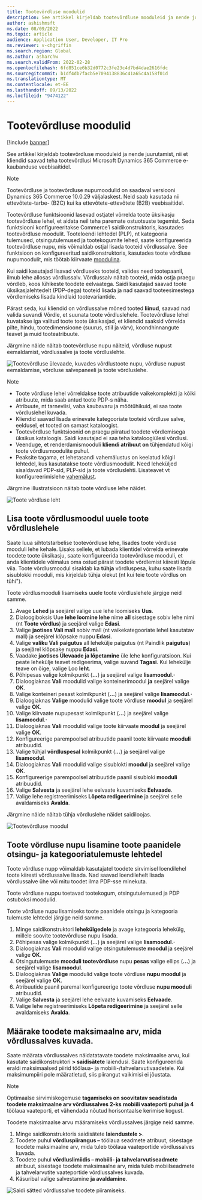 ```yaml
---
title: Tootevõrdluse moodulid
description: See artikkel kirjeldab tootevõrdluse mooduleid ja nende juurutamist, nii et kliendid saavad teha tootevõrdlusi Microsoft Dynamics 365 Commerce e-kaubanduse veebisaitidel.
author: ashishmsft
ms.date: 08/09/2022
ms.topic: article
audience: Application User, Developer, IT Pro
ms.reviewer: v-chgriffin
ms.search.region: Global
ms.author: asharchw
ms.search.validFrom: 2022-02-28
ms.openlocfilehash: 6fd851ce6b32d0772c3fe23c4d7bd4dae2616fdc
ms.sourcegitcommit: b1df4db7facb5e7094138836c41a65c4a158f01d
ms.translationtype: MT
ms.contentlocale: et-EE
ms.lasthandoff: 09/13/2022
ms.locfileid: "9474122"
---
```

# <a name="product-comparison-modules"></a>Tootevõrdluse moodulid

[!include [banner](../includes/banner.md)]

See artikkel kirjeldab tootevõrdluse mooduleid ja nende juurutamist, nii et kliendid saavad teha tootevõrdlusi Microsoft Dynamics 365 Commerce e-kaubanduse veebisaitidel.

> [!NOTE]
> Tootevõrdluse ja tootevõrdluse nupumoodulid on saadaval versiooni Dynamics 365 Commerce 10.0.29 väljalaskest. Neid saab kasutada nii ettevõtete-tarbe- (B2C) kui ka ettevõtete-ettevõtete (B2B) veebisaitidel.

Tootevõrdluse funktsioonid lasevad ostjatel võrrelda toote üksikasju tootevõrdluse lehel, et aidata neil teha paremate ostuotsuste tegemist. Seda funktsiooni konfigureeritakse Commerce’i saidikonstruktoris, kasutades tootevõrdluse moodulit. Tooteloendi lehtedel (PLP), nt kategooria tulemused, otsingutulemused ja tootekogumite lehed, saate konfigureerida tootevõrdluse nupu, mis võimaldab ostjal lisada tooteid võrdlussalve. See funktsioon on konfigureeritud saidikonstruktoris, kasutades toote võrdluse nupumoodulit, mis töötab kiirvaate [moodulina](quick-view-module.md).

Kui saidi kasutajad lisavad võrdluseks tooteid, valides need tootepaanil, ilmub lehe allosas võrdlussalv. Võrdlussalv näitab tooteid, mida ostja praegu võrdleb, koos lühikeste toodete eelvaatega. Saidi kasutajad saavad toote üksikasjalehtedelt (PDP-dega) tooteid lisada ja nad saavad tooteesimestega võrdlemiseks lisada kindlaid tootevariantide.

Pärast seda, kui kliendid on võrdlussalve mõned tooted **liinud**, saavad nad valida suvandi Võrdle, et suunata toote võrdluslehele. Tootevõrdluse lehel kuvatakse iga valitud toote toote üksikasjad, et kliendid saaksid võrrelda pilte, hindu, tootedimensioone (suurus, stiil ja värv), koondhinnangute teavet ja muid tooteatribuute.

Järgmine näide näitab tootevõrdluse nupu näiteid, võrdluse nupust eemaldamist, võrdlussalve ja toote võrdluslehte.

![Tootevõrdluse ülevaade, kuvades võrdlustoote nupu, võrdluse nupust eemaldamise, võrdluse salvepaneeli ja toote võrdluslehe.](./media/Product-Comparison-Overview.png)

> [!NOTE]
> - Toote võrdluse lehel võrreldakse toote atribuutide vaikekomplekti ja kõiki atribuute, mida saab antud toote PDP-s näha.
> - Atribuute, nt tarneviisi, vaba kaubavaru ja mõõtühikuid, ei saa toote võrdluslehel kuvada.
> - Kliendid saavad lisada erinevate kategooriate tooteid võrdluse salve, eeldusel, et tooted on samast kataloogist.
> - Tootevõrdluse funktsioonid on praegu piiratud toodete võrdlemisega üksikus kataloogis. Saidi kasutajad ei saa teha kataloogiülesi võrdlusi.
> - Veenduge, et renderdamismooduli **kliendi atribuut on** tühjendatud kõigi toote võrdlusmoodulite puhul.
> - Peaksite tagama, et lehetasandi vahemälustus on keelatud kõigil lehtedel, kus kasutatakse toote võrdlusmoodulit. Need leheküljed sisaldavad PDP-sid, PLP-sid ja toote võrdluslehti. Lisateavet vt konfigureerimislehe [vahemälust](e-commerce-extensibility/page-caching.md).

Järgmine illustratsioon näitab toote võrdluse lehe näidet.

![Toote võrdluse leht](./media/Product-Comparison-Page.png)

## <a name="add-the-product-comparison-module-to-a-new-product-comparison-page"></a>Lisa toote võrdlusmoodul uuele toote võrdluslehele

Saate luua sihtotstarbelise tootevõrdluse lehe, lisades toote võrdluse mooduli lehe kehale. Lisaks sellele, et lubada klientidel võrrelda erinevate toodete toote üksikasju, saate konfigureerida tootevõrdluse mooduli, et anda klientidele võimalus oma ostud pärast toodete võrdlemist kiiresti lõpule viia. Toote võrdlusmoodul sisaldab ka **tühja** võrdluspesa, kuhu saate lisada sisublokki mooduli, mis kirjeldab tühja olekut (nt kui teie toote võrdlus on tühi").

Toote võrdlusmooduli lisamiseks uuele toote võrdluslehele järgige neid samme.

1. Avage **Lehed** ja seejärel valige uue lehe loomiseks **Uus**.
1. Dialoogiboksis Uue **lehe loomine lehe** nime **all** sisestage sobiv lehe nimi (nt **Toote võrdlus**) ja seejärel valige **Edasi**.
1. Valige **jaotises Vali mall** sobiv mall (nt vaikekategooriate lehel kasutatav mall) ja seejärel klõpsake nuppu **Edasi**.
1. Valige **valiku Vali paigutus** all lehekülje paigutus (nt Paindlik **paigutus**) ja seejärel klõpsake nuppu **Edasi**.
1. Vaadake **jaotises Ülevaade ja lõpetamine** üle lehe konfiguratsioon. Kui peate lehekülje teavet redigeerima, valige suvand **Tagasi**. Kui lehekülje teave on õige, valige Loo **leht**.
1. Põhipesas valige kolmikpunkt (**...**) ja seejärel valige **lisamoodul**.**·**
1. Dialoogiaknas **Vali** moodulid valige konteinerimoodul **ja** seejärel valige **OK**.
1. Valige konteineri pesast kolmikpunkt (**...**) ja seejärel valige **lisamoodul**.**·**
1. Dialoogiaknas **Valige** moodulid valige toote võrdluse **moodul** ja seejärel valige **OK**.
1. Valige kiirvaate nupupesast kolmikpunkt (**...**) ja seejärel valige **lisamoodul**.**·**
1. Dialoogiaknas **Vali** moodulid valige toote kiirvaate **moodul** ja seejärel valige **OK**.
1. Konfigureerige parempoolsel atribuutide paanil toote kiirvaate **mooduli** atribuudid.
1. Valige tühjal **võrdluspesal** kolmikpunkt (**...**) ja seejärel valige **lisamoodul**.
1. Dialoogiaknas **Vali** moodulid valige sisublokti **moodul** ja seejärel valige **OK**.
1. Konfigureerige parempoolsel atribuutide paanil sisubloki **mooduli** atribuudid. 
1. Valige **Salvesta** ja seejärel lehe eelvaate kuvamiseks **Eelvaade**.
1. Valige lehe registreerimiseks **Lõpeta redigeerimine** ja seejärel selle avaldamiseks **Avalda**.

Järgmine näide näitab tühja võrdluslehe näidet saidiloojas.

![Tootevõrdluse moodul](./media/Product-comparison-module.png)

## <a name="add-a-product-comparison-button-to-product-tiles-on-search-and-category-results-pages"></a>Toote võrdluse nupu lisamine toote paanidele otsingu- ja kategooriatulemuste lehtedel

Toote võrdluse nupp võimaldab kasutajatel toodete sirvimisel loendilehel toote kiiresti võrdlussalve lisada. Nad saavad loendilehelt lisada võrdlussalve ühe või mitu toodet ilma PDP-sse minekuta.

Toote võrdluse nuppu toetavad tootekogum, otsingutulemused ja PDP ostuboksi moodulid.

Toote võrdluse nupu lisamiseks toote paanidele otsingu ja kategooria tulemuste lehtedel järgige neid samme.

1. Minge saidikonstruktori **lehekülgedele** ja avage kategooria lehekülg, millele soovite tootevõrdluse nupu lisada.
1. Põhipesas valige kolmikpunkt (**...**) ja seejärel valige **lisamoodul**.**·**
1. Dialoogiaknas **Vali** moodulid valige otsingutulemuste **moodul** ja seejärel valige **OK**.
1. Otsingutulemuste **mooduli tootevõrdluse** nupu **pesas** valige ellips (**...**) ja seejärel valige **lisamoodul**.
1. Dialoogiaknas **Valige** moodulid valige toote võrdluse **nupu moodul** ja seejärel valige **OK**.
1. Atribuutide paanil paremal konfigureerige toote võrdluse **nupu mooduli** atribuudid.
1. Valige **Salvesta** ja seejärel lehe eelvaate kuvamiseks **Eelvaade**.
1. Valige lehe registreerimiseks **Lõpeta redigeerimine** ja seejärel selle avaldamiseks **Avalda**.

## <a name="specify-the-maximum-number-of-products-to-show-in-the-comparison-tray"></a>Määrake toodete maksimaalne arv, mida võrdlussalves kuvada.

Saate määrata võrdlussalves näidatatavate toodete maksimaalse arvu, kui kasutate saidikonstruktori **\> saidisätete** laiendusi. Saate konfigureerida eraldi maksimaalsed piirid töölaua- ja mobiili-/tahvelarvutivaadetele. Kui maksimumpiiri pole määratletud, siis piirangut vaikimisi ei jõustata.

> [!NOTE]
> Optimaalse sirvimiskogemuse **tagamiseks on soovitatav seadistada toodete maksimaalne arv võrdlussalves 2-ks** **mobiili vaateporti puhul ja 4** töölaua vaateporti, et vähendada nõutud horisontaalse kerimise kogust.

Toodete maksimaalse arvu määramiseks võrdlussalves järgige neid samme.

1. Minge saidikonstruktoris saidisätete **laiendustele \>**.
1. Toodete puhul **võrdluspiirangus –** töölaua seadmete atribuut, sisestage toodete maksimaalne arv, mida tuleb töölaua vaateportide võrdlussalves kuvada.
1. Toodete puhul **võrdluslimiidis – mobiili- ja tahvelarvutiseadmete** atribuut, sisestage toodete maksimaalne arv, mida tuleb mobiilseadmete ja tahvelarvutite vaateportide võrdlussalves kuvada.
1. Käsuribal valige salvestamine **ja avaldamine**.

![Saidi sätted võrdlussalve toodete piiramiseks.](./media/Site-settings-to-limit-products-in-comparison-tray.png)
